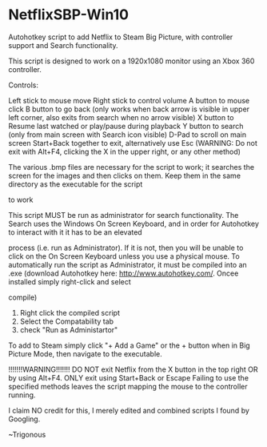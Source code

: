 # NetflixSBP-Win10
Autohotkey script to add Netflix to Steam Big Picture, with controller support and Search functionality.


This script is designed to work on a 1920x1080 monitor using an Xbox 360 controller.


Controls:

Left stick to mouse move
Right stick to control volume
A button to mouse click
B button to go back (only works when back arrow is visible in upper left corner, also exits from search when no arrow visible)
X button to Resume last watched or play/pause during playback
Y button to search (only from main screen with Search icon visible)
D-Pad to scroll on main screen
Start+Back together to exit, alternatively use Esc (WARNING: Do not exit with Alt+F4, clicking the X in the upper right, or any other method)


The various .bmp files are necessary for the script to work; it searches the screen for the images and then clicks on them. Keep them in the same directory as the executable for the script 

to work

This script MUST be run as administrator for search functionality. The Search uses the Windows On Screen Keyboard, and in order for Autohotkey to interact with it it has to be an elevated 

process (i.e. run as Administrator). If it is not, then you will be unable to click on the On Screen Keyboard unless you use a physical mouse.
To automatically run the script as Administrator, it must be compiled into an .exe (download Autohotkey here: http://www.autohotkey.com/. Oncee installed simply right-click and select 

compile)
1) Right click the compiled script
2) Select the Compatability tab
3) check "Run as Administartor"

To add to Steam simply click "+ Add a Game" or the + button when in Big Picture Mode, then navigate to the executable.


!!!!!!!WARNING!!!!!!!
DO NOT exit Netflix from the X button in the top right OR by using Alt+F4. ONLY exit using Start+Back or Escape
Failing to use the specified methods leaves the script mapping the mouse to the controller running.

I claim NO credit for this, I merely edited and combined scripts I found by Googling.

~Trigonous
